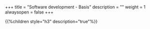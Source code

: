 +++
title = "Software development - Basis"
description = ""
weight = 1
alwaysopen = false
+++

{{%children style="h3" description="true"%}}